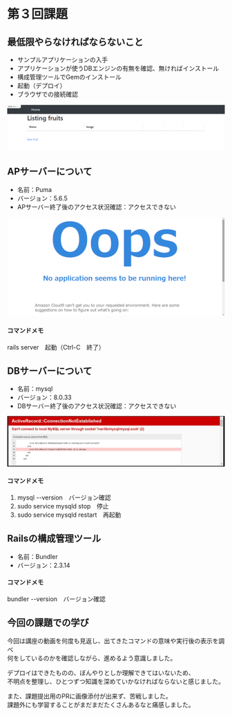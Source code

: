 # 第３回課題

## 最低限やらなければならないこと
- サンプルアプリケーションの入手
- アプリケーションが使うDBエンジンの有無を確認、無ければインストール
- 構成管理ツールでGemのインストール
- 起動（デプロイ）
- ブラウザでの接続確認

![Listing fruits](lecture03_1.png)


## APサーバーについて
- 名前：Puma
- バージョン：5.6.5
- APサーバー終了後のアクセス状況確認：アクセスできない

![Oops](lecture03_2.png)

#### コマンドメモ
rails server　起動（Ctrl-C　終了）


## DBサーバーについて
- 名前：mysql
- バージョン：8.0.33
- DBサーバー終了後のアクセス状況確認：アクセスできない

![Can't connecion](lecture03_3.png)

#### コマンドメモ 
1. mysql --version　バージョン確認 
2. sudo service mysqld stop　停止
3. sudo service mysqld restart　再起動

## Railsの構成管理ツール
- 名前：Bundler
- バージョン：2.3.14

#### コマンドメモ
bundler --version　バージョン確認

## 今回の課題での学び
今回は講座の動画を何度も見返し、出てきたコマンドの意味や実行後の表示を調べ  
何をしているのかを確認しながら、進めるよう意識しました。

デプロイはできたものの、ぼんやりとしか理解できてはいないため、  
不明点を整理し、ひとつずつ知識を深めていかなければならないと感じました。

また、課題提出用のPRに画像添付が出来ず、苦戦しました。  
課題外にも学習することがまだまだたくさんあるなと痛感しました。

